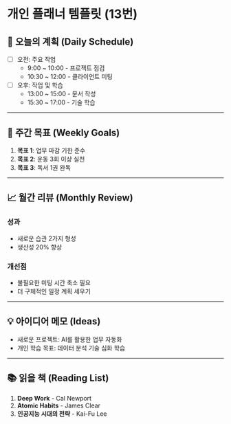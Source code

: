 
# 개인 플래너 템플릿 (13번)

## 📅 오늘의 계획 (Daily Schedule)
- [ ] 오전: 주요 작업
  - 9:00 ~ 10:00 - 프로젝트 점검
  - 10:30 ~ 12:00 - 클라이언트 미팅
- [ ] 오후: 작업 및 학습
  - 13:00 ~ 15:00 - 문서 작성
  - 15:30 ~ 17:00 - 기술 학습

---

## 🎯 주간 목표 (Weekly Goals)
1. **목표 1**: 업무 마감 기한 준수
2. **목표 2**: 운동 3회 이상 실천
3. **목표 3**: 독서 1권 완독

---

## 📈 월간 리뷰 (Monthly Review)
### 성과
- 새로운 습관 2가지 형성
- 생산성 20% 향상

### 개선점
- 불필요한 미팅 시간 축소 필요
- 더 구체적인 일정 계획 세우기

---

## 💡 아이디어 메모 (Ideas)
- 새로운 프로젝트: AI를 활용한 업무 자동화
- 개인 학습 목표: 데이터 분석 기술 심화 학습

---

## 📚 읽을 책 (Reading List)
1. **Deep Work** - Cal Newport
2. **Atomic Habits** - James Clear
3. **인공지능 시대의 전략** - Kai-Fu Lee
